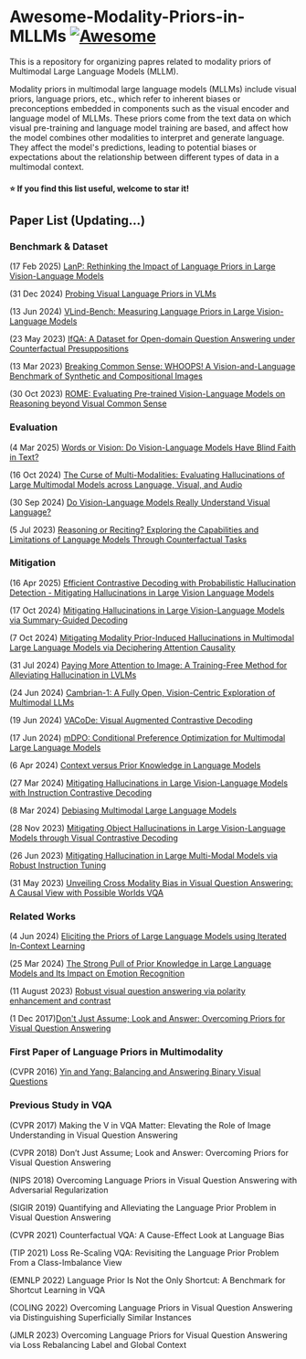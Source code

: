 # Awesome-Modality-Priors-in-MLLMs [![Awesome](https://cdn.rawgit.com/sindresorhus/awesome/d7305f38d29fed78fa85652e3a63e154dd8e8829/media/badge.svg)](https://github.com/sindresorhus/awesome)

This is a repository for organizing papres related to modality priors of Multimodal Large Language Models (MLLM).

Modality priors in multimodal large language models (MLLMs) include visual priors, language priors, etc., which refer to inherent biases or preconceptions embedded in components such as the visual encoder and language model of MLLMs. These priors come from the text data on which visual pre-training and language model training are based, and affect how the model combines other modalities to interpret and generate language. They affect the model's predictions, leading to potential biases or expectations about the relationship between different types of data in a multimodal context.

#### :star: If you find this list useful, welcome to star it!

## Paper List (Updating...)

### Benchmark & Dataset

(17 Feb 2025) [LanP: Rethinking the Impact of Language Priors in Large Vision-Language Models](https://arxiv.org/abs/2502.12359)

(31 Dec 2024) [Probing Visual Language Priors in VLMs](https://www.arxiv.org/abs/2501.00569)

(13 Jun 2024) [VLind-Bench: Measuring Language Priors in Large Vision-Language Models](https://arxiv.org/abs/2406.08702)

(23 May 2023) [IfQA: A Dataset for Open-domain Question Answering under Counterfactual Presuppositions](https://arxiv.org/abs/2305.14010)

(13 Mar 2023) [Breaking Common Sense: WHOOPS! A Vision-and-Language Benchmark of Synthetic and Compositional Images](https://arxiv.org/abs/2303.07274)

(30 Oct 2023) [ROME: Evaluating Pre-trained Vision-Language Models on Reasoning beyond Visual Common Sense](https://arxiv.org/abs/2310.19301)

### Evaluation

(4 Mar 2025) [Words or Vision: Do Vision-Language Models Have Blind Faith in Text?](https://arxiv.org/abs/2503.02199)

(16 Oct 2024) [The Curse of Multi-Modalities: Evaluating Hallucinations of Large Multimodal Models across Language, Visual, and Audio](https://arxiv.org/abs/2410.12787)

(30 Sep 2024) [Do Vision-Language Models Really Understand Visual Language?](https://arxiv.org/abs/2410.00193)

(5 Jul 2023) [Reasoning or Reciting? Exploring the Capabilities and Limitations of Language Models Through Counterfactual Tasks](https://arxiv.org/abs/2307.02477)

### Mitigation

(16 Apr 2025) [Efficient Contrastive Decoding with Probabilistic Hallucination Detection - Mitigating Hallucinations in Large Vision Language Models](https://arxiv.org/abs/2504.12137v1) 

(17 Oct 2024) [Mitigating Hallucinations in Large Vision-Language Models via Summary-Guided Decoding](https://arxiv.org/abs/2410.13321)

(7 Oct 2024) [Mitigating Modality Prior-Induced Hallucinations in Multimodal Large Language Models via Deciphering Attention Causality](https://arxiv.org/abs/2410.04780)

(31 Jul 2024) [Paying More Attention to Image: A Training-Free Method for Alleviating Hallucination in LVLMs](https://arxiv.org/abs/2407.21771)

(24 Jun 2024) [Cambrian-1: A Fully Open, Vision-Centric Exploration of Multimodal LLMs](https://arxiv.org/abs/2406.16860)

(19 Jun 2024) [VACoDe: Visual Augmented Contrastive Decoding](https://openreview.net/forum?id=Li4mQaI1H4)

(17 Jun 2024) [mDPO: Conditional Preference Optimization for Multimodal Large Language Models](https://arxiv.org/abs/2406.11839)

(6 Apr 2024) [Context versus Prior Knowledge in Language Models](https://arxiv.org/abs/2404.04633)

(27 Mar 2024) [Mitigating Hallucinations in Large Vision-Language Models with Instruction Contrastive Decoding](https://arxiv.org/abs/2403.18715)

(8 Mar 2024) [Debiasing Multimodal Large Language Models](https://arxiv.org/abs/2403.05262)

(28 Nov 2023) [Mitigating Object Hallucinations in Large Vision-Language Models through Visual Contrastive Decoding](https://arxiv.org/abs/2311.16922)

(26 Jun 2023) [Mitigating Hallucination in Large Multi-Modal Models via Robust Instruction Tuning](https://arxiv.org/abs/2306.14565)

(31 May 2023) [Unveiling Cross Modality Bias in Visual Question Answering: A Causal View with Possible Worlds VQA](https://arxiv.org/abs/2305.19664)

### Related Works

(4 Jun 2024) [Eliciting the Priors of Large Language Models using Iterated In-Context Learning](https://arxiv.org/abs/2406.01860)

(25 Mar 2024) [The Strong Pull of Prior Knowledge in Large Language Models and Its Impact on Emotion Recognition](https://arxiv.org/abs/2403.17125)

(11 August 2023) [Robust visual question answering via polarity enhancement and contrast](https://www.sciencedirect.com/science/article/pii/S0893608024004842)

(1 Dec 2017)[Don't Just Assume; Look and Answer: Overcoming Priors for Visual Question Answering](https://arxiv.org/abs/1712.00377)

### First Paper of Language Priors in Multimodality

(CVPR 2016) [Yin and Yang: Balancing and Answering Binary Visual Questions](https://arxiv.org/abs/1511.05099)

### Previous Study in VQA

(CVPR 2017) Making the V in VQA Matter: Elevating the Role of Image Understanding in Visual Question Answering

(CVPR 2018) Don’t Just Assume; Look and Answer: Overcoming Priors for Visual Question Answering

(NIPS 2018) Overcoming Language Priors in Visual Question Answering with Adversarial Regularization

(SIGIR 2019) Quantifying and Alleviating the Language Prior Problem in Visual Question Answering

(CVPR 2021) Counterfactual VQA: A Cause-Effect Look at Language Bias

(TIP 2021) Loss Re-Scaling VQA: Revisiting the Language Prior Problem From a Class-Imbalance View

(EMNLP 2022) Language Prior Is Not the Only Shortcut: A Benchmark for Shortcut Learning in VQA

(COLING 2022) Overcoming Language Priors in Visual Question Answering via Distinguishing Superficially Similar Instances

(JMLR 2023) Overcoming Language Priors for Visual Question Answering via Loss Rebalancing Label and Global Context
